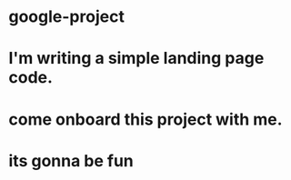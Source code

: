 # google-project
# I'm writing a simple landing page code.
# come onboard this project with me.
# its gonna be fun